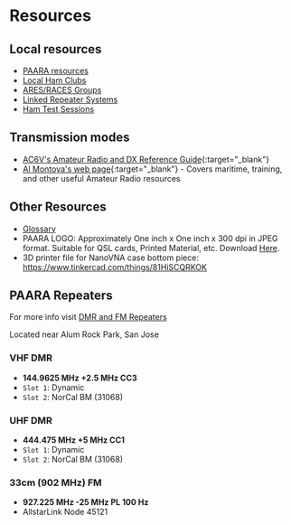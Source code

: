 # Resources

## Local resources

* [PAARA resources](/pages/res-paara.html)
* [Local Ham Clubs](/pages/res-localclubs.html)
* [ARES/RACES Groups](/pages/res-ares.html)
* [Linked Repeater Systems](/pages/res-repeater.html)
* [Ham Test Sessions](/pages/res-hamtest.html)

## Transmission modes

* [AC6V's Amateur Radio and DX Reference Guide](http://www.ac6v.com/){:target="_blank"}
* [Al Montoya's web page](http://www.qsl.net/wb6imx/index.htm){:target="_blank"} - Covers maritime, training, and other useful Amateur Radio resources

## Other Resources

* [Glossary](/pages/res-glossary.html)
* PAARA LOGO: Approximately One inch x One inch x 300 dpi in JPEG format.
Suitable for QSL cards, Printed Material, etc. Download [Here](/images/logo-300dpi.jpg).
* 3D printer file for NanoVNA case bottom piece: https://www.tinkercad.com/things/81HiSCQRKOK

## PAARA Repeaters
For more info visit [DMR and FM Repeaters](/pages/dmr-and-fm-repeaters.html)

Located near Alum Rock Park, San Jose

### VHF DMR

* **144.9625 MHz +2.5 MHz CC3**
* `Slot 1`: Dynamic
* `Slot 2`: NorCal BM (31068)

### UHF DMR

* **444.475 MHz +5 MHz CC1**
* `Slot 1`: Dynamic
* `Slot 2`: NorCal BM (31068)

### 33cm (902 MHz) FM

* **927.225 MHz -25 MHz PL 100 Hz**
* AllstarLink Node 45121

